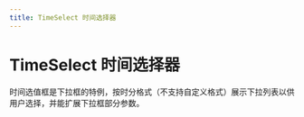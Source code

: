 ```yaml
---
title: TimeSelect 时间选择器
---
```


# TimeSelect 时间选择器

<div>时间选值框是下拉框的特例，按时分格式（不支持自定义格式）展示下拉列表以供用户选择，并能扩展下拉框部分参数。</div>
